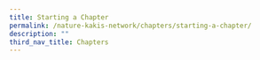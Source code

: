```yaml
---
title: Starting a Chapter
permalink: /nature-kakis-network/chapters/starting-a-chapter/
description: ""
third_nav_title: Chapters
---
```

